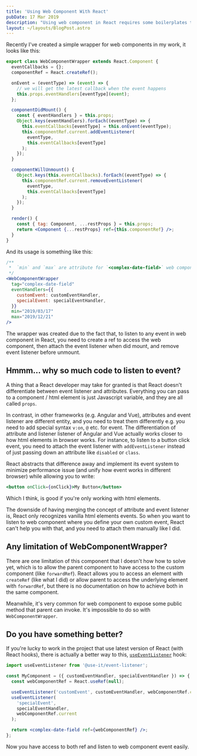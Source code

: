 ```yaml
---
title: 'Using Web Component With React'
pubDate: 17 Mar 2019
description: "Using web component in React requires some boilerplates to make it work, trying to abstract that boilerplate has a limitation. With React hooks, it's much less boiletplate and the abstraction is no longer needed."
layout: ~/layouts/BlogPost.astro
---
```


Recently I've created a simple wrapper for web components in my work, it looks like this:

```jsx
export class WebComponentWrapper extends React.Component {
  eventCallbacks = {};
  componentRef = React.createRef();

  onEvent = (eventType) => (event) => {
    // we will get the latest callback when the event happens
    this.props.eventHandlers[eventType](event);
  };

  componentDidMount() {
    const { eventHandlers } = this.props;
    Object.keys(eventHandlers).forEach((eventType) => {
      this.eventCallbacks[eventType] = this.onEvent(eventType);
      this.componentRef.current.addEventListener(
        eventType,
        this.eventCallbacks[eventType]
      );
    });
  }

  componentWillUnmount() {
    Object.keys(this.eventCallbacks).forEach((eventType) => {
      this.componentRef.current.removeEventListener(
        eventType,
        this.eventCallbacks[eventType]
      );
    });
  }

  render() {
    const { tag: Component, ...restProps } = this.props;
    return <Component {...restProps} ref={this.componentRef} />;
  }
}
```

And its usage is something like this:

```jsx
/**
 *  `min` and `max` are attribute for `<complex-date-field>` web component
 */
<WebComponentWrapper
  tag="complex-date-field"
  eventHandlers={{
    customEvent: customEventHandler,
    specialEvent: specialEventHandler,
  }}
  min="2019/03/17"
  max="2019/12/21"
/>
```

The wrapper was created due to the fact that, to listen to any event in web component in React, you need to create a ref to access the web component, then attach the event listener when did mount, and remove event listener before unmount.

## Hmmm... why so much code to listen to event?

A thing that a React developer may take for granted is that React doesn't differentiate between event listener and attributes. Everything you can pass to a component / html element is just Javascript variable, and they are all called `props`.

In contrast, in other frameworks (e.g. Angular and Vue), attributes and event listener are different entity, and you need to treat them differently e.g. you need to add special syntax `v:on`, `@` etc. for event. The differentiation of attribute and listener listener of Angular and Vue actually works closer to how html elements in browser works. For instance, to listen to a button click event, you need to attach the event listener with `addEventListener` instead of just passing down an attribute like `disabled` or `class`.

React abstracts that difference away and implement its event system to minimize performance issue (and unify how event works in different browser) while allowing you to write:

```jsx
<button onClick={onClick}>My Button</button>
```

Which I think, is good if you're only working with html elements.

The downside of having merging the concept of attribute and event listener is, React only recognizes vanilla html elements events. So when you want to listen to web component where you define your own custom event, React can't help you with that, and you need to attach them manually like I did.

## Any limitation of WebComponentWrapper?

There are one limitation of this component that I doesn't how how to solve yet, which is to allow the parent component to have access to the custom component (like `forwardRef`). React allows you to access an element with `createRef` (like what I did) or allow parent to access the underlying element with `forwardRef`, but there is no documentation on how to achieve both in the same component.

Meanwhile, it's very common for web component to expose some public method that parent can invoke. It's impossible to do so with `WebComponentWrapper`.

## Do you have something better?

If you're lucky to work in the project that use latest version of React (with React hooks), there is actually a better way to this, [`useEventListener`](https://www.npmjs.com/package/@use-it/event-listener) hook:

```jsx
import useEventListener from '@use-it/event-listener';

const MyComponent = ({ customEventHandler, specialEventHandler }) => {
  const webComponentRef = React.useRef(null);

  useEventListener('customEvent', customEventHandler, webComponentRef.current);
  useEventListener(
    'specialEvent',
    specialEventHandler,
    webComponentRef.current
  );

  return <complex-date-field ref={webComponentRef} />;
};
```

Now you have access to both ref and listen to web component event easily.
